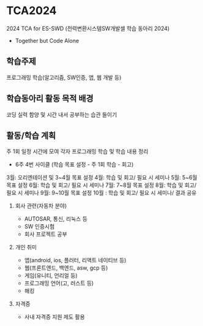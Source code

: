 # TCA2024
2024 TCA for ES-SWD (전력변환시스템SW개발셀 학습 동아리 2024)

- Together but Code Alone

## 학습주제
프로그래밍 학습(알고리즘, SW인증, 앱, 웹 개발 등)
## 학습동아리 활동 목적 배경
코딩 실력 함양 및 시간 내서 공부하는 습관 들이기

## 활동/학습 계획
주 1회 일정 시간에 모여 각자 프로그래밍 학습 및 학습 내용 정리
- 6주 4번 사이클 (학습 목표 설정 - 주 1회 학습 - 회고)

3월: 오리엔테이션 및 3~4월 목표 설정
4월: 학습 및 회고/ 필요 시 세미나
5월: 5~6월 목표 설정
6월: 학습 및 회고/ 필요 시 세미나
7월: 7~8월 목표 설정
8월: 학습 및 회고/ 필요 시 세미나
9월: 9~10월 목표 설정
10월 : 학습 및 회고/ 필요 시 세미나/ 결과 공유
 
1. 회사 관련(자동차 분야)
    - AUTOSAR, 통신, 리눅스 등
    - SW 인증시험
    - 회사 프로젝트 공부

2. 개인 취미
    - 앱(android, ios, 플러터, 리액트 네이티브 등)
    - 웹(프론트엔드, 백엔드, asw, gcp 등)
    - 게임(유니티, 언리얼 등)
    - 프로그래밍 언어(고, 러스트 등)
    - 해킹

3. 자격증
    - 사내 자격증 지원 제도 활용

